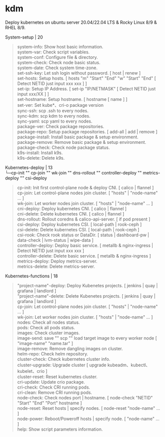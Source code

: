 # kdm

Deploy kubernetes on ubuntu server 20.04/22.04 LTS & Rocky Linux 8/9 & RHEL 8/9.  
  
System-setup | 20  
 > system-info: Show host basic information.  
 > system-var: Check script variables.  
 > system-conf: Configure file & directory.  
 > system-check: Check node basic status.  
 > system-date: Check system time-zone.  
 > set-ssh-key: Let ssh login without password. [ host | renew ]  
 > set-hosts: Setup hosts. [ hosts "m" "Start" "End" "w" "Start" "End" [ Detect NETID just input xxx xxx ] ]  
 > set-ip: Setup IP Address. [ set-ip "IP/NETMASK" [ Detect NETID just input xxx/XX ] ]  
 > set-hostname: Setup hostname. [ hostname [ name ] ]  
 > set-ver: Set kube*、cri-o package version  
 > sync-ssh: scp .ssh to every nodes.  
 > sync-kdm: scp kdm to every nodes.  
 > sync-yaml: scp yaml to every nodes.  
 > package-ver: Check package repositories.  
 > package-repo: Setup package repositories. [ add-all | add | remove ]  
 > package-install: Install basic package & setup environment.  
 > package-remove: Remove basic package & setup environment.  
 > package-check: Check node package status.  
 > k9s-install: Install k9s.  
 > k9s-delete: Delete k9s.  

Kubernetes-deploy | 13  
  └─cp-init "" cp-join "" wk-join "" dns-rollout "" controller-deploy "" metrics-deploy "" csi-deploy  
 > cp-init: Init first control-plane node & deploy CNI. [ calico | flannel ]  
 > cp-join:  Let control-plane nodes join cluster. [ "hosts" | "node-name" ... ]  
 > wk-join: Let worker nodes join cluster. [ "hosts" | "node-name" ... ]  
 > cni-deploy: Deploy kubernetes CNI. [ calico | flannel ]  
 > cni-delete: Delete kubernetes CNI. [ calico | flannel ]  
 > dns-rollout: Rollout coredns & calico-api-server. [ if pod present ]  
 > csi-deploy: Deploy kubernetes CSI. [ local-path | rook-ceph ]  
 > csi-delete: Delete kubernetes CSI. [ local-path | rook-ceph ]  
 > csi-rook: Check rook status or DataDir. [ status | dashboard-pw | data-check | lvm-status | wipe-data ]  
 > controller-deploy: Deploy basic service. [ metallb & nginx-ingress | Detect NETID just input xxx xxx ]  
 > controller-delete: Delete basic service. [ metallb & nginx-ingress ]  
 > metrics-deploy: Deploy metrics-server.  
 > metrics-delete: Delete metrics-server.  

Kubernetes-functions | 18  
 > "project-name"-deploy: Deploy Kubenetes projects. [ jenkins | quay | grafana | landlord  ]  
 > "project-name"-delete: Delete Kubenetes projects. [ jenkins | quay | grafana | landlord  ]  
 > cp-join:  Let control-plane nodes join cluster. [ "hosts" | "node-name" ... ]  
 > wk-join: Let worker nodes join cluster. [ "hosts" | "node-name" ... ]  
 > nodes: Check all nodes status.  
 > pods: Check all pods status.  
 > images: Check cluster images.  
 > image-send: save "" scp "" load target image to every worker node [ "image-name" "name.tar" ]  
 > image-remove: Remove dangling images on cluster.  
 > helm-repo: Check helm repository.  
 > cluster-check: Check kubernetes cluster info.  
 > cluster-upgrade: Upgrade cluster [ upgrade kubeadm、kubectl、kubelet、crio ]  
 > cluster-reset: Reset kubernetes cluster.  
 > cri-update: Update crio package.  
 > cri-check: Check CRI running pods.  
 > cri-clean: Remove CRI running pods.  
 > node-check: Check nodes port | hostname. [ node-check "NETID" "Start" "End" "Port" hostname ]  
 > node-reset: Reset hosts | specify nodes. [ node-reset "node-name" ... ]  
 > node-power: Reboot/Poweroff hosts | specify node. [ "node-name" ... ]  
 > help: Show script parameters information.  